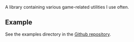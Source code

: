 A library containing various game-related utilities I use often.

## Example

See the examples directory in the [Github repository](https://github.com/chrisnorman7/game_utils).
